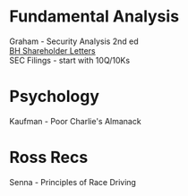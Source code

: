 # Fundamental Analysis
Graham - Security Analysis 2nd ed<br>
[BH Shareholder Letters](https://www.berkshirehathaway.com/letters/letters.html)<br>
SEC Filings - start with 10Q/10Ks<br>

# Psychology
Kaufman - Poor Charlie's Almanack<br>

# Ross Recs
Senna - Principles of Race Driving<br>
